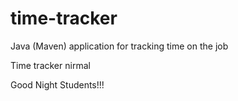 # time-tracker
Java (Maven) application for tracking time on the job

Time tracker nirmal

Good Night Students!!!
